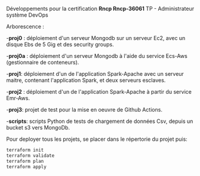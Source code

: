 Développements pour la certification **Rncp Rncp-36061**
TP - Administrateur système DevOps


Arborescence : 


-**proj0** : déploiement d'un serveur Mongodb sur un serveur Ec2, avec un disque Ebs de 5 Gig et des security groups.


-**proj0a** : déploiement d'un serveur Mongodb à l'aide du service Ecs-Aws (gestionnaire de conteneurs).


-**proj1**: déploiement d'un de l'application Spark-Apache  avec un serveur maitre, contenant l'application Spark, et deux serveurs esclaves.  


-**proj2** : déploiement d'un de l'application Spark-Apache à partir du service Emr-Aws. 


-**proj3**: projet de test pour la mise en oeuvre de Github Actions. 



-**scripts**: scripts Python de tests de chargement de données Csv, depuis un bucket s3 vers MongoDb. 

Pour deployer tous les projets, se placer dans le répertorie du projet puis: 
```bash
terraform init
terraform validate
terraform plan
terraform apply
```



</br>

